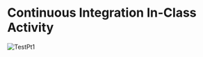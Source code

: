 # Continuous Integration In-Class Activity

![TestPt1](https://github.com/smitmad9/continousIntegrationActivity/blob/master/pytest1.jpg?raw=true)